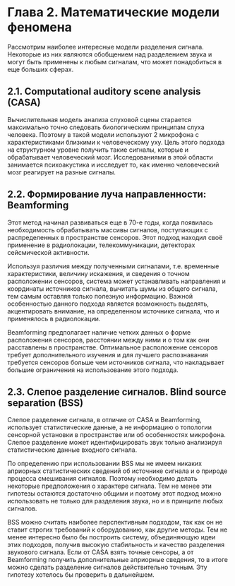 # Глава 2. Математические модели феномена

Рассмотрим наиболее интересные модели разделения сигнала. Некоторые из них являются обобщением над разделением звука и могут быть применены к любым сигналам, что может понадобиться в еще больших сферах.

## 2.1. Computational auditory scene analysis \(CASA\)

Вычислительная модель анализа слуховой сцены старается максимально точно следовать биологическим принципам слуха человека. Поэтому в такой модели используют 2 микрофона с характеристиками близкими к человеческому уху. Цель этого подхода на структурном уровне получить такие сигналы, которые и обрабатывает человеческий мозг. Исследованиями в этой области занимается психоакустика и исследует то, как именно человеческий мозг реагирует на разные сигналы.

## 2.2. Формирование луча направленности: Beamforming

Этот метод начинал развиваться еще в 70-е годы, когда появилась необходимость обрабатывать массивы сигналов, поступающих с распределенных в пространстве сенсоров. Этот подход находил своё применение в радиолокации, телекоммуникации, детекторах сейсмической активности.

Используя различия между полученными сигналами, т.е. временные характеристики, величину искажения, и сведения о точном расположении сенсоров, система может устанавливать направления и координаты источников сигнала, вычитать шумы из общего сигнала, тем самым оставляя только  полезную информацию. Важной особенностью данного подхода является возможность выделять, акцентировать внимание, на определенном источнике сигнала, что и применялось в радиолокации.

Beamforming предполагает наличие четких данных о форме расположения сенсоров, расстоянии между ними и о том как они расставлены в пространстве. Оптимальное расположение сенсоров требует дополнительного изучения и для лучшего распознавания требуется сенсоров больше чем источников сигнала, что накладывает большие ограничения на использование этого подхода.

## 2.3. Слепое разделение сигналов. Blind source separation \(BSS\)

Слепое разделение сигнала, в отличие от CASA и Beamforming, использует статистические данные, а не информацию о топологии сенсорной установки в пространстве или об особенностях микрофона. Слепое разделение может идентифицировать звук только анализируя статистические данные входного сигнала.

По определению при использовании BSS мы не имеем никаких априорных статистических сведений об источнике сигнала и о природе процесса смешивания сигналов. Поэтому необходимо делать некоторые предположения о характере сигнала. Тем не менее эти гипотезы остаются достаточно общими и поэтому этот подход можно использовать не только для разделения звука, но и в принципе любых сигналов.

BSS можно считать наиболее перспективным подходом, так как он не ставит строгих требований к оборудованию, как другие методы. Тем не менее интересно было бы построить систему, объединяющую идеи этих подходов, получив высокую стабильность и качество разделения звукового сигнала. Если от CASA взять точные сенсоры, а от Beamforming получить дополнительные априорные сведения, то в итоге можно сделать разделение сигналов действительно точным. Эту гипотезу хотелось бы проверить в дальнейшем.

